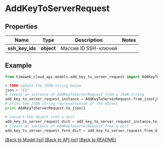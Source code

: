 # AddKeyToServerRequest


## Properties
Name | Type | Description | Notes
------------ | ------------- | ------------- | -------------
**ssh_key_ids** | **object** | Массив ID SSH-ключей | 

## Example

```python
from timeweb_cloud_api.models.add_key_to_server_request import AddKeyToServerRequest

# TODO update the JSON string below
json = "{}"
# create an instance of AddKeyToServerRequest from a JSON string
add_key_to_server_request_instance = AddKeyToServerRequest.from_json(json)
# print the JSON string representation of the object
print AddKeyToServerRequest.to_json()

# convert the object into a dict
add_key_to_server_request_dict = add_key_to_server_request_instance.to_dict()
# create an instance of AddKeyToServerRequest from a dict
add_key_to_server_request_form_dict = add_key_to_server_request.from_dict(add_key_to_server_request_dict)
```
[[Back to Model list]](../README.md#documentation-for-models) [[Back to API list]](../README.md#documentation-for-api-endpoints) [[Back to README]](../README.md)


